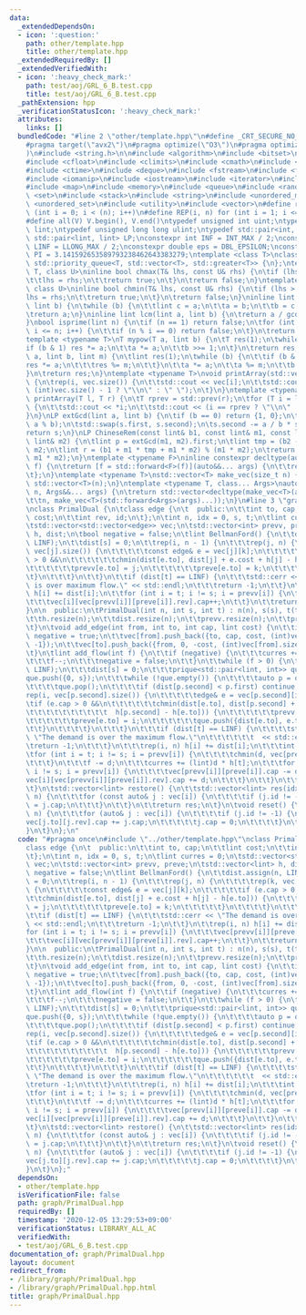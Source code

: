 ```yaml
---
data:
  _extendedDependsOn:
  - icon: ':question:'
    path: other/template.hpp
    title: other/template.hpp
  _extendedRequiredBy: []
  _extendedVerifiedWith:
  - icon: ':heavy_check_mark:'
    path: test/aoj/GRL_6_B.test.cpp
    title: test/aoj/GRL_6_B.test.cpp
  _pathExtension: hpp
  _verificationStatusIcon: ':heavy_check_mark:'
  attributes:
    links: []
  bundledCode: "#line 2 \"other/template.hpp\"\n#define _CRT_SECURE_NO_WARNINGS\n\
    #pragma target(\"avx2\")\n#pragma optimize(\"O3\")\n#pragma optimize(\"unroll-loops\"\
    )\n#include <string.h>\n\n#include <algorithm>\n#include <bitset>\n#include <cassert>\n\
    #include <cfloat>\n#include <climits>\n#include <cmath>\n#include <complex>\n\
    #include <ctime>\n#include <deque>\n#include <fstream>\n#include <functional>\n\
    #include <iomanip>\n#include <iostream>\n#include <iterator>\n#include <list>\n\
    #include <map>\n#include <memory>\n#include <queue>\n#include <random>\n#include\
    \ <set>\n#include <stack>\n#include <string>\n#include <unordered_map>\n#include\
    \ <unordered_set>\n#include <utility>\n#include <vector>\n#define rep(i, n) for\
    \ (int i = 0; i < (n); i++)\n#define REP(i, n) for (int i = 1; i <= (n); i++)\n\
    #define all(V) V.begin(), V.end()\ntypedef unsigned int uint;\ntypedef long long\
    \ lint;\ntypedef unsigned long long ulint;\ntypedef std::pair<int, int> P;\ntypedef\
    \ std::pair<lint, lint> LP;\nconstexpr int INF = INT_MAX / 2;\nconstexpr lint\
    \ LINF = LLONG_MAX / 2;\nconstexpr double eps = DBL_EPSILON;\nconstexpr double\
    \ PI = 3.141592653589793238462643383279;\ntemplate <class T>\nclass prique : public\
    \ std::priority_queue<T, std::vector<T>, std::greater<T>> {\n};\ntemplate <class\
    \ T, class U>\ninline bool chmax(T& lhs, const U& rhs) {\n\tif (lhs < rhs) {\n\
    \t\tlhs = rhs;\n\t\treturn true;\n\t}\n\treturn false;\n}\ntemplate <class T,\
    \ class U>\ninline bool chmin(T& lhs, const U& rhs) {\n\tif (lhs > rhs) {\n\t\t\
    lhs = rhs;\n\t\treturn true;\n\t}\n\treturn false;\n}\ninline lint gcd(lint a,\
    \ lint b) {\n\twhile (b) {\n\t\tlint c = a;\n\t\ta = b;\n\t\tb = c % b;\n\t}\n\
    \treturn a;\n}\ninline lint lcm(lint a, lint b) {\n\treturn a / gcd(a, b) * b;\n\
    }\nbool isprime(lint n) {\n\tif (n == 1) return false;\n\tfor (int i = 2; i *\
    \ i <= n; i++) {\n\t\tif (n % i == 0) return false;\n\t}\n\treturn true;\n}\n\
    template <typename T>\nT mypow(T a, lint b) {\n\tT res(1);\n\twhile (b) {\n\t\t\
    if (b & 1) res *= a;\n\t\ta *= a;\n\t\tb >>= 1;\n\t}\n\treturn res;\n}\nlint modpow(lint\
    \ a, lint b, lint m) {\n\tlint res(1);\n\twhile (b) {\n\t\tif (b & 1) {\n\t\t\t\
    res *= a;\n\t\t\tres %= m;\n\t\t}\n\t\ta *= a;\n\t\ta %= m;\n\t\tb >>= 1;\n\t\
    }\n\treturn res;\n}\ntemplate <typename T>\nvoid printArray(std::vector<T>& vec)\
    \ {\n\trep(i, vec.size()) {\n\t\tstd::cout << vec[i];\n\t\tstd::cout << (i ==\
    \ (int)vec.size() - 1 ? \"\\n\" : \" \");\n\t}\n}\ntemplate <typename T>\nvoid\
    \ printArray(T l, T r) {\n\tT rprev = std::prev(r);\n\tfor (T i = l; i != r; i++)\
    \ {\n\t\tstd::cout << *i;\n\t\tstd::cout << (i == rprev ? \"\\n\" : \" \");\n\t\
    }\n}\nLP extGcd(lint a, lint b) {\n\tif (b == 0) return {1, 0};\n\tLP s = extGcd(b,\
    \ a % b);\n\tstd::swap(s.first, s.second);\n\ts.second -= a / b * s.first;\n\t\
    return s;\n}\nLP ChineseRem(const lint& b1, const lint& m1, const lint& b2, const\
    \ lint& m2) {\n\tlint p = extGcd(m1, m2).first;\n\tlint tmp = (b2 - b1) * p %\
    \ m2;\n\tlint r = (b1 + m1 * tmp + m1 * m2) % (m1 * m2);\n\treturn std::make_pair(r,\
    \ m1 * m2);\n}\ntemplate <typename F>\ninline constexpr decltype(auto) lambda_fix(F&&\
    \ f) {\n\treturn [f = std::forward<F>(f)](auto&&... args) {\n\t\treturn f(f, std::forward<decltype(args)>(args)...);\n\
    \t};\n}\ntemplate <typename T>\nstd::vector<T> make_vec(size_t n) {\n\treturn\
    \ std::vector<T>(n);\n}\ntemplate <typename T, class... Args>\nauto make_vec(size_t\
    \ n, Args&&... args) {\n\treturn std::vector<decltype(make_vec<T>(args...))>(\n\
    \t\tn, make_vec<T>(std::forward<Args>(args)...));\n}\n#line 3 \"graph/PrimalDual.hpp\"\
    \nclass PrimalDual {\n\tclass edge {\n\t  public:\n\t\tint to, cap;\n\t\tlint\
    \ cost;\n\t\tint rev, id;\n\t};\n\tint n, idx = 0, s, t;\n\tlint curres = 0;\n\
    \tstd::vector<std::vector<edge>> vec;\n\tstd::vector<int> prevv, preve;\n\tstd::vector<lint>\
    \ h, dist;\n\tbool negative = false;\n\tlint BellmanFord() {\n\t\tdist.assign(n,\
    \ LINF);\n\t\tdist[s] = 0;\n\t\trep(i, n - 1) {\n\t\t\trep(j, n) {\n\t\t\t\trep(k,\
    \ vec[j].size()) {\n\t\t\t\t\tconst edge& e = vec[j][k];\n\t\t\t\t\tif (e.cap\
    \ > 0 &&\n\t\t\t\t\t\tchmin(dist[e.to], dist[j] + e.cost + h[j] - h[e.to])) {\n\
    \t\t\t\t\t\tprevv[e.to] = j;\n\t\t\t\t\t\tpreve[e.to] = k;\n\t\t\t\t\t}\n\t\t\t\
    \t}\n\t\t\t}\n\t\t}\n\t\tif (dist[t] == LINF) {\n\t\t\tstd::cerr << \"The demand\
    \ is over maximum flow.\" << std::endl;\n\t\t\treturn -1;\n\t\t}\n\t\trep(i, n)\
    \ h[i] += dist[i];\n\t\tfor (int i = t; i != s; i = prevv[i]) {\n\t\t\tvec[prevv[i]][preve[i]].cap--;\n\
    \t\t\tvec[i][vec[prevv[i]][preve[i]].rev].cap++;\n\t\t}\n\t\treturn h[t];\n\t\
    }\n\n  public:\n\tPrimalDual(int n, int s, int t) : n(n), s(s), t(t) {\n\t\tvec.resize(n);\n\
    \t\th.resize(n);\n\t\tdist.resize(n);\n\t\tprevv.resize(n);\n\t\tpreve.resize(n);\n\
    \t}\n\tvoid add_edge(int from, int to, int cap, lint cost) {\n\t\tif (cost < 0)\
    \ negative = true;\n\t\tvec[from].push_back({to, cap, cost, (int)vec[to].size(),\
    \ -1});\n\t\tvec[to].push_back({from, 0, -cost, (int)vec[from].size() - 1, idx++});\n\
    \t}\n\tlint add_flow(int f) {\n\t\tif (negative) {\n\t\t\tcurres += BellmanFord();\n\
    \t\t\tf--;\n\t\t\tnegative = false;\n\t\t}\n\t\twhile (f > 0) {\n\t\t\tdist.assign(n,\
    \ LINF);\n\t\t\tdist[s] = 0;\n\t\t\tprique<std::pair<lint, int>> que;\n\t\t\t\
    que.push({0, s});\n\t\t\twhile (!que.empty()) {\n\t\t\t\tauto p = que.top();\n\
    \t\t\t\tque.pop();\n\t\t\t\tif (dist[p.second] < p.first) continue;\n\t\t\t\t\
    rep(i, vec[p.second].size()) {\n\t\t\t\t\tedge& e = vec[p.second][i];\n\t\t\t\t\
    \tif (e.cap > 0 &&\n\t\t\t\t\t\tchmin(dist[e.to], dist[p.second] + e.cost +\n\t\
    \t\t\t\t\t\t\t\t\t\t  h[p.second] - h[e.to])) {\n\t\t\t\t\t\tprevv[e.to] = p.second;\n\
    \t\t\t\t\t\tpreve[e.to] = i;\n\t\t\t\t\t\tque.push({dist[e.to], e.to});\n\t\t\t\
    \t\t}\n\t\t\t\t}\n\t\t\t}\n\t\t\tif (dist[t] == LINF) {\n\t\t\t\tstd::cerr <<\
    \ \"The demand is over the maximum flow.\"\n\t\t\t\t\t\t  << std::endl;\n\t\t\t\
    \treturn -1;\n\t\t\t}\n\t\t\trep(i, n) h[i] += dist[i];\n\t\t\tint d = f;\n\t\t\
    \tfor (int i = t; i != s; i = prevv[i]) {\n\t\t\t\tchmin(d, vec[prevv[i]][preve[i]].cap);\n\
    \t\t\t}\n\t\t\tf -= d;\n\t\t\tcurres += (lint)d * h[t];\n\t\t\tfor (int i = t;\
    \ i != s; i = prevv[i]) {\n\t\t\t\tvec[prevv[i]][preve[i]].cap -= d;\n\t\t\t\t\
    vec[i][vec[prevv[i]][preve[i]].rev].cap += d;\n\t\t\t}\n\t\t}\n\t\treturn curres;\n\
    \t}\n\tstd::vector<lint> restore() {\n\t\tstd::vector<lint> res(idx);\n\t\trep(i,\
    \ n) {\n\t\t\tfor (const auto& j : vec[i]) {\n\t\t\t\tif (j.id != -1) res[j.id]\
    \ = j.cap;\n\t\t\t}\n\t\t}\n\t\treturn res;\n\t}\n\tvoid reset() {\n\t\trep(i,\
    \ n) {\n\t\t\tfor (auto& j : vec[i]) {\n\t\t\t\tif (j.id != -1) {\n\t\t\t\t\t\
    vec[j.to][j.rev].cap += j.cap;\n\t\t\t\t\tj.cap = 0;\n\t\t\t\t}\n\t\t\t}\n\t\t\
    }\n\t}\n};\n"
  code: "#pragma once\n#include \"../other/template.hpp\"\nclass PrimalDual {\n\t\
    class edge {\n\t  public:\n\t\tint to, cap;\n\t\tlint cost;\n\t\tint rev, id;\n\
    \t};\n\tint n, idx = 0, s, t;\n\tlint curres = 0;\n\tstd::vector<std::vector<edge>>\
    \ vec;\n\tstd::vector<int> prevv, preve;\n\tstd::vector<lint> h, dist;\n\tbool\
    \ negative = false;\n\tlint BellmanFord() {\n\t\tdist.assign(n, LINF);\n\t\tdist[s]\
    \ = 0;\n\t\trep(i, n - 1) {\n\t\t\trep(j, n) {\n\t\t\t\trep(k, vec[j].size())\
    \ {\n\t\t\t\t\tconst edge& e = vec[j][k];\n\t\t\t\t\tif (e.cap > 0 &&\n\t\t\t\t\
    \t\tchmin(dist[e.to], dist[j] + e.cost + h[j] - h[e.to])) {\n\t\t\t\t\t\tprevv[e.to]\
    \ = j;\n\t\t\t\t\t\tpreve[e.to] = k;\n\t\t\t\t\t}\n\t\t\t\t}\n\t\t\t}\n\t\t}\n\
    \t\tif (dist[t] == LINF) {\n\t\t\tstd::cerr << \"The demand is over maximum flow.\"\
    \ << std::endl;\n\t\t\treturn -1;\n\t\t}\n\t\trep(i, n) h[i] += dist[i];\n\t\t\
    for (int i = t; i != s; i = prevv[i]) {\n\t\t\tvec[prevv[i]][preve[i]].cap--;\n\
    \t\t\tvec[i][vec[prevv[i]][preve[i]].rev].cap++;\n\t\t}\n\t\treturn h[t];\n\t\
    }\n\n  public:\n\tPrimalDual(int n, int s, int t) : n(n), s(s), t(t) {\n\t\tvec.resize(n);\n\
    \t\th.resize(n);\n\t\tdist.resize(n);\n\t\tprevv.resize(n);\n\t\tpreve.resize(n);\n\
    \t}\n\tvoid add_edge(int from, int to, int cap, lint cost) {\n\t\tif (cost < 0)\
    \ negative = true;\n\t\tvec[from].push_back({to, cap, cost, (int)vec[to].size(),\
    \ -1});\n\t\tvec[to].push_back({from, 0, -cost, (int)vec[from].size() - 1, idx++});\n\
    \t}\n\tlint add_flow(int f) {\n\t\tif (negative) {\n\t\t\tcurres += BellmanFord();\n\
    \t\t\tf--;\n\t\t\tnegative = false;\n\t\t}\n\t\twhile (f > 0) {\n\t\t\tdist.assign(n,\
    \ LINF);\n\t\t\tdist[s] = 0;\n\t\t\tprique<std::pair<lint, int>> que;\n\t\t\t\
    que.push({0, s});\n\t\t\twhile (!que.empty()) {\n\t\t\t\tauto p = que.top();\n\
    \t\t\t\tque.pop();\n\t\t\t\tif (dist[p.second] < p.first) continue;\n\t\t\t\t\
    rep(i, vec[p.second].size()) {\n\t\t\t\t\tedge& e = vec[p.second][i];\n\t\t\t\t\
    \tif (e.cap > 0 &&\n\t\t\t\t\t\tchmin(dist[e.to], dist[p.second] + e.cost +\n\t\
    \t\t\t\t\t\t\t\t\t\t  h[p.second] - h[e.to])) {\n\t\t\t\t\t\tprevv[e.to] = p.second;\n\
    \t\t\t\t\t\tpreve[e.to] = i;\n\t\t\t\t\t\tque.push({dist[e.to], e.to});\n\t\t\t\
    \t\t}\n\t\t\t\t}\n\t\t\t}\n\t\t\tif (dist[t] == LINF) {\n\t\t\t\tstd::cerr <<\
    \ \"The demand is over the maximum flow.\"\n\t\t\t\t\t\t  << std::endl;\n\t\t\t\
    \treturn -1;\n\t\t\t}\n\t\t\trep(i, n) h[i] += dist[i];\n\t\t\tint d = f;\n\t\t\
    \tfor (int i = t; i != s; i = prevv[i]) {\n\t\t\t\tchmin(d, vec[prevv[i]][preve[i]].cap);\n\
    \t\t\t}\n\t\t\tf -= d;\n\t\t\tcurres += (lint)d * h[t];\n\t\t\tfor (int i = t;\
    \ i != s; i = prevv[i]) {\n\t\t\t\tvec[prevv[i]][preve[i]].cap -= d;\n\t\t\t\t\
    vec[i][vec[prevv[i]][preve[i]].rev].cap += d;\n\t\t\t}\n\t\t}\n\t\treturn curres;\n\
    \t}\n\tstd::vector<lint> restore() {\n\t\tstd::vector<lint> res(idx);\n\t\trep(i,\
    \ n) {\n\t\t\tfor (const auto& j : vec[i]) {\n\t\t\t\tif (j.id != -1) res[j.id]\
    \ = j.cap;\n\t\t\t}\n\t\t}\n\t\treturn res;\n\t}\n\tvoid reset() {\n\t\trep(i,\
    \ n) {\n\t\t\tfor (auto& j : vec[i]) {\n\t\t\t\tif (j.id != -1) {\n\t\t\t\t\t\
    vec[j.to][j.rev].cap += j.cap;\n\t\t\t\t\tj.cap = 0;\n\t\t\t\t}\n\t\t\t}\n\t\t\
    }\n\t}\n};"
  dependsOn:
  - other/template.hpp
  isVerificationFile: false
  path: graph/PrimalDual.hpp
  requiredBy: []
  timestamp: '2020-12-05 13:29:53+09:00'
  verificationStatus: LIBRARY_ALL_AC
  verifiedWith:
  - test/aoj/GRL_6_B.test.cpp
documentation_of: graph/PrimalDual.hpp
layout: document
redirect_from:
- /library/graph/PrimalDual.hpp
- /library/graph/PrimalDual.hpp.html
title: graph/PrimalDual.hpp
---
```

